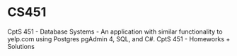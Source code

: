 # CS451
CptS 451 - Database Systems - An application with similar functionality to yelp.com using Postgres pgAdmin 4, SQL, and C#.
CptS 451 - Homeworks + Solutions
